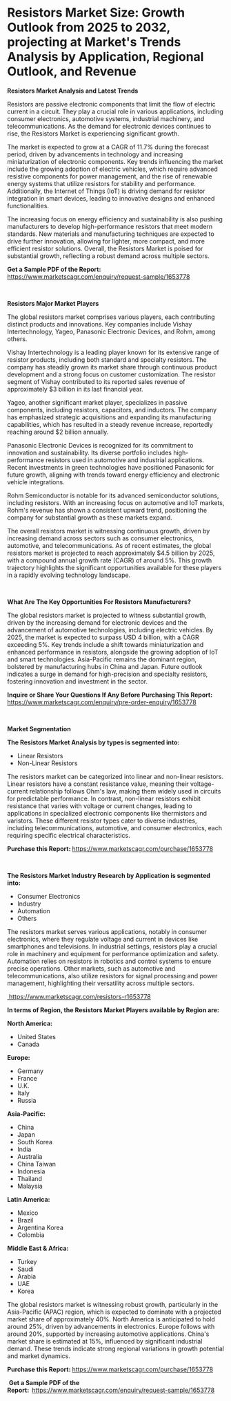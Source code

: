 <p><h1>Resistors Market Size: Growth Outlook from 2025 to 2032, projecting at Market's Trends Analysis by Application, Regional Outlook, and Revenue</h1></p><p><strong>Resistors Market Analysis and Latest Trends</strong></p>
<p><p>Resistors are passive electronic components that limit the flow of electric current in a circuit. They play a crucial role in various applications, including consumer electronics, automotive systems, industrial machinery, and telecommunications. As the demand for electronic devices continues to rise, the Resistors Market is experiencing significant growth.</p><p>The market is expected to grow at a CAGR of 11.7% during the forecast period, driven by advancements in technology and increasing miniaturization of electronic components. Key trends influencing the market include the growing adoption of electric vehicles, which require advanced resistive components for power management, and the rise of renewable energy systems that utilize resistors for stability and performance. Additionally, the Internet of Things (IoT) is driving demand for resistor integration in smart devices, leading to innovative designs and enhanced functionalities.</p><p>The increasing focus on energy efficiency and sustainability is also pushing manufacturers to develop high-performance resistors that meet modern standards. New materials and manufacturing techniques are expected to drive further innovation, allowing for lighter, more compact, and more efficient resistor solutions. Overall, the Resistors Market is poised for substantial growth, reflecting a robust demand across multiple sectors.</p></p>
<p><strong>Get a Sample PDF of the Report:&nbsp;</strong> <a href="https://www.marketscagr.com/enquiry/request-sample/1653778?utm_campaign=3274&utm_medium=2&utm_source=Github&utm_content=ia&utm_term=18042025&utm_id=resistors">https://www.marketscagr.com/enquiry/request-sample/1653778</a></p>
<p>&nbsp;</p>
<p><strong>Resistors Major Market Players</strong></p>
<p><p>The global resistors market comprises various players, each contributing distinct products and innovations. Key companies include Vishay Intertechnology, Yageo, Panasonic Electronic Devices, and Rohm, among others.</p><p>Vishay Intertechnology is a leading player known for its extensive range of resistor products, including both standard and specialty resistors. The company has steadily grown its market share through continuous product development and a strong focus on customer customization. The resistor segment of Vishay contributed to its reported sales revenue of approximately $3 billion in its last financial year.</p><p>Yageo, another significant market player, specializes in passive components, including resistors, capacitors, and inductors. The company has emphasized strategic acquisitions and expanding its manufacturing capabilities, which has resulted in a steady revenue increase, reportedly reaching around $2 billion annually.</p><p>Panasonic Electronic Devices is recognized for its commitment to innovation and sustainability. Its diverse portfolio includes high-performance resistors used in automotive and industrial applications. Recent investments in green technologies have positioned Panasonic for future growth, aligning with trends toward energy efficiency and electronic vehicle integrations.</p><p>Rohm Semiconductor is notable for its advanced semiconductor solutions, including resistors. With an increasing focus on automotive and IoT markets, Rohm's revenue has shown a consistent upward trend, positioning the company for substantial growth as these markets expand. </p><p>The overall resistors market is witnessing continuous growth, driven by increasing demand across sectors such as consumer electronics, automotive, and telecommunications. As of recent estimates, the global resistors market is projected to reach approximately $4.5 billion by 2025, with a compound annual growth rate (CAGR) of around 5%. This growth trajectory highlights the significant opportunities available for these players in a rapidly evolving technology landscape.</p></p>
<p>&nbsp;</p>
<p><strong>What Are The Key Opportunities For Resistors Manufacturers?</strong></p>
<p><p>The global resistors market is projected to witness substantial growth, driven by the increasing demand for electronic devices and the advancement of automotive technologies, including electric vehicles. By 2025, the market is expected to surpass USD 4 billion, with a CAGR exceeding 5%. Key trends include a shift towards miniaturization and enhanced performance in resistors, alongside the growing adoption of IoT and smart technologies. Asia-Pacific remains the dominant region, bolstered by manufacturing hubs in China and Japan. Future outlook indicates a surge in demand for high-precision and specialty resistors, fostering innovation and investment in the sector.</p></p>
<p><strong>Inquire or Share Your Questions If Any Before Purchasing This Report:</strong> <a href="https://www.marketscagr.com/enquiry/pre-order-enquiry/1653778?utm_campaign=3274&utm_medium=2&utm_source=Github&utm_content=ia&utm_term=18042025&utm_id=resistors">https://www.marketscagr.com/enquiry/pre-order-enquiry/1653778</a></p>
<p>&nbsp;</p>
<p><strong>Market Segmentation</strong></p>
<p><strong>The Resistors Market Analysis by types is segmented into:</strong></p>
<p><ul><li>Linear Resistors</li><li>Non-Linear Resistors</li></ul></p>
<p><p>The resistors market can be categorized into linear and non-linear resistors. Linear resistors have a constant resistance value, meaning their voltage-current relationship follows Ohm's law, making them widely used in circuits for predictable performance. In contrast, non-linear resistors exhibit resistance that varies with voltage or current changes, leading to applications in specialized electronic components like thermistors and varistors. These different resistor types cater to diverse industries, including telecommunications, automotive, and consumer electronics, each requiring specific electrical characteristics.</p></p>
<p><strong>Purchase this Report:&nbsp;</strong><a href="https://www.marketscagr.com/purchase/1653778?utm_campaign=3274&utm_medium=2&utm_source=Github&utm_content=ia&utm_term=18042025&utm_id=resistors">https://www.marketscagr.com/purchase/1653778</a></p>
<p>&nbsp;</p>
<p><strong>The Resistors Market Industry Research by Application is segmented into:</strong></p>
<p><ul><li>Consumer Electronics</li><li>Industry</li><li>Automation</li><li>Others</li></ul></p>
<p><p>The resistors market serves various applications, notably in consumer electronics, where they regulate voltage and current in devices like smartphones and televisions. In industrial settings, resistors play a crucial role in machinery and equipment for performance optimization and safety. Automation relies on resistors in robotics and control systems to ensure precise operations. Other markets, such as automotive and telecommunications, also utilize resistors for signal processing and power management, highlighting their versatility across multiple sectors.</p></p>
<p><a href="https://www.marketscagr.com/resistors-r1653778?utm_campaign=3274&utm_medium=2&utm_source=Github&utm_content=ia&utm_term=18042025&utm_id=resistors">&nbsp;https://www.marketscagr.com/resistors-r1653778</a></p>
<p><strong>In terms of Region, the Resistors Market Players available by Region are:</strong></p>
<p>
    <p> <strong> North America: </strong>
        <ul>
            <li>United States</li>
            <li>Canada</li>
        </ul>
        </p> 
    <p> <strong> Europe: </strong>
        <ul>
            <li>Germany</li>
            <li>France</li>
            <li>U.K.</li>
            <li>Italy</li>
            <li>Russia</li>
        </ul>
        </p> 
    <p> <strong> Asia-Pacific: </strong>
        <ul>
            <li>China</li>
            <li>Japan</li>
            <li>South Korea</li>
            <li>India</li>
            <li>Australia</li>
            <li>China Taiwan</li>
            <li>Indonesia</li>
            <li>Thailand</li>
            <li>Malaysia</li>
        </ul>
        </p> 
    <p> <strong> Latin America: </strong>
        <ul>
            <li>Mexico</li>
            <li>Brazil</li>
            <li>Argentina Korea</li>
            <li>Colombia</li>
        </ul>
        </p> 
    <p> <strong> Middle East & Africa: </strong>
        <ul>
            <li>Turkey</li>
            <li>Saudi</li>
            <li>Arabia</li>
            <li>UAE</li>
            <li>Korea</li>
        </ul>
    </p>
    </p>
<p><p>The global resistors market is witnessing robust growth, particularly in the Asia-Pacific (APAC) region, which is expected to dominate with a projected market share of approximately 40%. North America is anticipated to hold around 25%, driven by advancements in electronics. Europe follows with around 20%, supported by increasing automotive applications. China's market share is estimated at 15%, influenced by significant industrial demand. These trends indicate strong regional variations in growth potential and market dynamics.</p></p>
<p><strong>Purchase this Report: </strong><a href="https://www.marketscagr.com/purchase/1653778?utm_campaign=3274&utm_medium=2&utm_source=Github&utm_content=ia&utm_term=18042025&utm_id=resistors">https://www.marketscagr.com/purchase/1653778</a></p>
<p>&nbsp;<strong>Get a Sample PDF of the Report:&nbsp;&nbsp;</strong><a href="https://www.marketscagr.com/enquiry/request-sample/1653778?utm_campaign=3274&utm_medium=2&utm_source=Github&utm_content=ia&utm_term=18042025&utm_id=resistors">https://www.marketscagr.com/enquiry/request-sample/1653778</a></p>
<p><strong></strong></p>
<p><p></p><p></p><p></p></p>